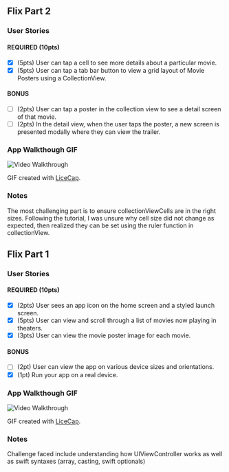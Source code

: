 ## Flix Part 2

### User Stories

#### REQUIRED (10pts)
- [x] (5pts) User can tap a cell to see more details about a particular movie.
- [x] (5pts) User can tap a tab bar button to view a grid layout of Movie Posters using a CollectionView.

#### BONUS
- [ ] (2pts) User can tap a poster in the collection view to see a detail screen of that movie.
- [ ] (2pts) In the detail view, when the user taps the poster, a new screen is presented modally where they can view the trailer.

### App Walkthough GIF

<img src='https://imgur.com/0Wkm5U6.gif' title='Video Walkthrough' width='' alt='Video Walkthrough' />

GIF created with [LiceCap](http://www.cockos.com/licecap/).

### Notes
The most challenging part is to ensure collectionViewCells are in the right sizes. Following the tutorial, I was unsure why cell size did not change as expected, then realized they can be set using the ruler function in collectionView.

## Flix Part 1

### User Stories

#### REQUIRED (10pts)
- [X] (2pts) User sees an app icon on the home screen and a styled launch screen.
- [X] (5pts) User can view and scroll through a list of movies now playing in theaters.
- [X] (3pts) User can view the movie poster image for each movie.

#### BONUS
- [ ] (2pt) User can view the app on various device sizes and orientations.
- [X] (1pt) Run your app on a real device.

### App Walkthough GIF

<img src='https://imgur.com/xxiH8bJ.gif' title='Video Walkthrough' width='' alt='Video Walkthrough' />

GIF created with [LiceCap](http://www.cockos.com/licecap/).

### Notes
Challenge faced include understanding how UIViewController works as well as swift syntaxes (array, casting, swift optionals)
